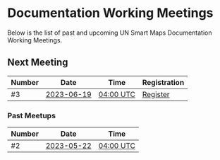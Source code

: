 # Documentation Working Meetings

Below is the list of past and upcoming UN Smart Maps Documentation Working Meetings.

## Next Meeting

Number |  Date | Time | Registration
|-----|--------|------|------|
#3| [2023-06-19](./2023-06-19.md) | [04:00 UTC](https://www.timeanddate.com/worldclock/fixedtime.html?msg=UN+Smart+Maps+Documetnation+Team&iso=20230619T04&p1=1440&ah=1) | [Register](https://ucla.zoom.us/meeting/register/tJUrcO-pqjsiEtQZccTcBHfbeISlnexdxe4Z)|

### Past Meetups
Number |  Date | Time | 
|-----|--------|------|
#2 | [2023-05-22](./2023-05-22.md) | [04:00 UTC](https://www.timeanddate.com/worldclock/fixedtime.html?msg=UN+Smart+Maps+Documentation+Team&iso=20230522T04&p1=1440&ah=1) 
